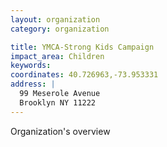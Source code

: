 ```yaml
---
layout: organization
category: organization

title: YMCA-Strong Kids Campaign
impact_area: Children
keywords: 
coordinates: 40.726963,-73.953331
address: |
  99 Meserole Avenue
  Brooklyn NY 11222
---
```

Organization's overview
